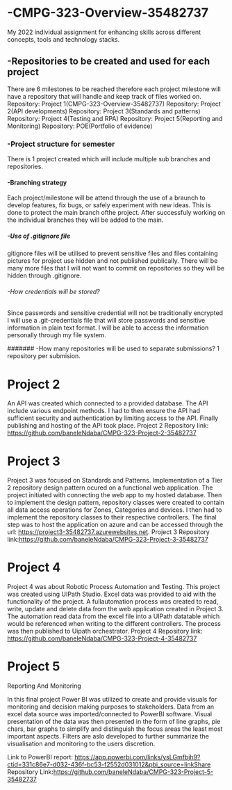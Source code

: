 # -CMPG-323-Overview-35482737
My 2022 individual assignment for enhancing skills across different concepts, tools and technology stacks.

## -Repositories to be created and used for each project 
There are 6 milestones to be reached therefore each project milestone will have a repository that will handle and keep track of files worked on.
Repository: Project 1(CMPG-323-Overview-35482737)
Repository: Project 2(API developments)
Repository: Project 3(Standards and patterns)
Repository: Project 4(Testing and RPA)
Repository: Project 5(Reporting and Monitoring)
Repository: POE(Portfolio of evidence)

### -Project structure for semester
There is 1 project created which will include multiple sub branches and repositories. 

#### -Branching strategy 
Each project/milestone will be attend through the use of a braunch to develop features, fix bugs, or safely experiment with new ideas.
This is done to protect the main branch ofthe project.
After successfuly working on the individual branches they will be added to the main.

##### -Use of .gitignore file
gitignore files will be utilised to prevent sensitive files and files containing pictures for project use hidden and not published publically.
There will be many more files that I will not want to commit on repositories so they will be hidden through .gitignore.

###### -How credentials will be stored?
Since passwords and sensitive credential will not be traditionally encrypted I will use a .git-credentials file that will store passwords and sensitive information in plain text format.
I will be able to access the information personally through my file system.

####### -How many repositories will be used to separate submissions?
1 repository per submision.

# Project 2 
An API was created which connected to a provided database. The API include various endpoint methods. I had to then ensure the API had sufficient security and authentication by limiting access to the API. Finally publishing and hosting of the API took place.
Project 2 Repository link: https://github.com/baneleNdaba/CMPG-323-Project-2-35482737

# Project 3 
Project 3 was focused on Standards and Patterns. Implementation of a Tier 2 repository design pattern ocured on a functional web application. The project initiated with connecting the web app to my hosted database. Then to implement the design pattern, repository classes were created to contain all data access operations for Zones, Categories and devices. I then had to implement the repository classes to their respective controllers. The final step was to host the application on azure and can be accessed through the url: https://project3-35482737.azurewebsites.net.
Project 3 Repository link:https://github.com/baneleNdaba/CMPG-323-Project-3-35482737

# Project 4
Project 4 was about Robotic Process Automation and Testing. This project was created using UIPath Studio. Excel data was provided to aid with the functionality of the project. A fullautomation process was created to read, write, update and delete data from the web application created in Project 3. The automation read data from the excel file into a UIPath datatable which would be referenced when writing to the different controllers. The process was then published to Uipath orchestrator.
Project 4 Repository link: https://github.com/baneleNdaba/CMPG-323-Project-4-35482737

# Project 5

Reporting And Monitoring

In this final project Power BI was utilized to create and provide visuals for monitoring and decision making purposes to stakeholders. Data from an excel data source was imported/connected to PowerBI software. Visual presentation of the data was then presented in the form of line graphs, pie chars, bar graphs to simplify and distinguish the focus areas the least most important aspects. Filters are aslo developed to further summarize the visualisation and monitoring to the users discretion.

Link to PowerBI report: https://app.powerbi.com/links/ysLGmfbjh9?ctid=331c86e7-d032-436f-bc53-f2552d031012&pbi_source=linkShare
Repository Link:https://github.com/baneleNdaba/CMPG-323-Project-5-35482737
